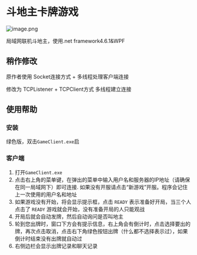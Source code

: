 # 斗地主卡牌游戏

![image.png](https://i.loli.net/2019/08/25/H3WS9XzbFrem5no.png)

局域网联机斗地主，使用.net framework4.6.1&amp;WPF



## 稍作修改

原作者使用 Socket连接方式 + 多线程处理客户端连接

修改为 TCPListener + TCPClient方式 多线程建立连接

## 使用帮助

### 安装

绿色版，双击`GameClient.exe`启

### 客户端

1. 打开`GameClient.exe`
2. 点击右上角的菜单键，在弹出的菜单中输入用户名和服务器的IP地址（请确保在同一局域网下）即可连接. 如果没有开服请点击“新游戏”开服。程序会记住上一次使用的用户名和地址
3. 如果游戏没有开始，将会显示提示框，点击 `READY` 表示准备好开局，当三个人点击了 `READY` 游戏就会开始，没有准备开局的人只能观战
4. 开局后就会自动发牌，然后自动询问是否叫地主
5. 轮到您出牌时，窗口下方会有提示信息，右上角会有倒计时，点击选择要出的牌，再次点击取消，点击右下角绿色按钮出牌（什么都不选择表示过），如果倒计时结束没有出牌就自动过
6. 右侧边栏会显示出牌记录和聊天记录
